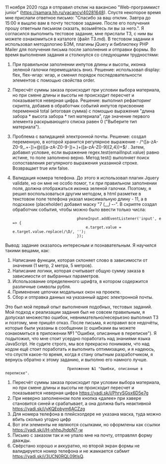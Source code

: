 11 ноября 2020 года я отправил отклик на вакансию "Web-программист junior" (https://samara.hh.ru/vacancy/40281648).
Спустя некоторое время мне прислали ответное письмо:
"Спасибо за ваш отклик. Завтра до 15:00 я вышлю вам в почту тестовое задание. После его получения прошу ответным письмом сказать, возьмётесь ли вы за него.".
Я согласился выполнить тестовое задание, мне прислали ТЗ, с ним вы можете ознакомиться в каталоге (файл ТЗ.md).
В тестовом задании я использовал методологию БЭМ, плагины jQuery и библиотеку PHP Mailer для получения письма после заполнения и отправки формы.
Во время выполнения задания и столкнулся со следующими трудностями:
1. При правильном заполнении инпутов длины и высоты, иконка зеленой галочки перемещалась вниз.
Решение: использовал display: flex, flex-wrap: wrap, и сменил порядок последовательности элементов с помощью свойства order.
2. Пересчёт суммы заказа происходит при условии выбора материала, но при смене длины и высоты не происходит пересчет и показывается неверная цифра.
Решение: выполнил рефакторинг скрипта, добавив в обработчик событий инпутов присвоение переменной total (итоговая сумма) с помощью выражения "длина забора * высота забора * тип материала", где значение первого элемента раскрывающего списка равен 0 ("Выберите тип материала").
3. Проблема с валидацией электронной почты.
Решение: создал переменную, в которой хранится регулярное выражение - /^([a-zA-Z0-9_.+-])+\@(([a-zA-Z0-9-])+\.)+([a-zA-Z0-9]{2,4})+$/ . 
Затем, добавил условие, если выражение regex.test(emailInput.value) равно истине, то поле заполнено верно.
Метод test() выполняет поиск сопоставления регулярного выражения указанной строке. Возвращает true или false.
4. Валидация номера телефона.
До этого я использовал плагин Jquery validate, но он мне не особо помог, т.к при правильном заполнении поля, должна отображаться иконка зеленой галочки.
Поэтому, я решил воспользоваться другим методом, в html разметке в текстовом поле телефона указал максимальную длину - 11, а в подсказке (placeholder) добавил маску "7 (___) ___-__-__". В скрипте создал обработчик события, чтобы можно было ввести только числа: 

                                    phoneInput.addEventListener('input', e => {
                                        e.target.value = e.target.value.replace(/\D/, '');
                                    });

Вывод: задание оказалось интересным и познавательным. Я научился такими вещами, как:
1. Написание функции, которая склоняет слово в зависимости от значения (1 метр, 2 метра, 5 метров).
2. Написание логики, которая считывает общую сумму заказа в зависимости от выбранных параметров.
3. Использование определенного шрифта, в котором содержится различные символы рубля.
4. Применение цепочки модальных окон на проекте.
5. Сбор и отправка данных на указанный адрес электронной почты.


Это был мой первый опыт выполнения подобных, тестовых заданий. Мой подход к реализации задания был не совсем правильным, я допускал множество ошибок, невнимательно/несерьезно выполнил ТЗ и поэтому, мне пришёл отказ. После письма, я исправил все недочёты, которые были указаны в сообщении (с ошибками вы можете ознакомиться в приложении №1 "Ошибки, описанные в переписке").
Я подытожил, что мне стоит усердно поработать над знаниями языка JavaScript.
Не судите строго, мы все прекрасно понимаем, что над кодом ещё стоит поработать и выполнить оптимизацию, и я надеюсь, что спустя какое-то время, когда я стану опытным разработчиком, я вернусь обратно к этому заданию, и выполню его намного лучше.

                                Приложение №1 "Ошибки, описанные в переписке".

1. Пересчёт суммы заказа происходит при условии выбора материала, но при смене длины и высоты не происходит пересчет и показывается неверная цифра https://yadi.sk/i/PhrySGsx6D5e7g
2. При неверно заполненном поле кнопка «далее» при хавере становится синей и срабатывает, а она должна быть неактивной https://yadi.sk/i/yKQEpbym6ACZzg
3. Для номера телефона в плейсхолдере не указана маска, туда можно вбить сколько угодно цифр
4. Вот эти элементы не являются ссылками, но оформлены как ссылки https://yadi.sk/i/H-xhhpJhdpN7-w
5. Письмо с заказом так и не упало мне на почту, отправлял форму дважды.
6. Свёрстано хорошо и аккуратно, но второй экран формы не валидируется номер телефона и не жамкается сабмит https://yadi.sk/i/3UCN0RQL09tlsQ.